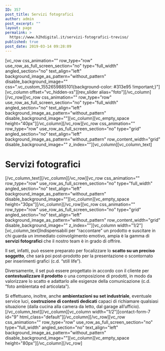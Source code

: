 ```yaml
---
ID: 357
post_title: Servizi fotografici
author: admin
post_excerpt: ""
layout: page
permalink: >
  https://www.h2hdigital.it/servizi-fotografici-treviso/
published: true
post_date: 2019-03-14 09:28:09
---
```

[vc_row css_animation="" row_type="row" use_row_as_full_screen_section="no" type="full_width" angled_section="no" text_align="left" background_image_as_pattern="without_pattern" disable_background_image="" css=".vc_custom_1552659885101{background-color: #313e95 !important;}"][vc_column offset="vc_hidden-xs"][rev_slider alias="foto"][/vc_column][/vc_row][vc_row css_animation="" row_type="row" use_row_as_full_screen_section="no" type="full_width" angled_section="no" text_align="left" background_image_as_pattern="without_pattern" disable_background_image=""][vc_column][vc_empty_space height="40px"][/vc_column][/vc_row][vc_row css_animation="" row_type="row" use_row_as_full_screen_section="no" type="grid" angled_section="no" text_align="left" background_image_as_pattern="without_pattern" row_content_width="grid" disable_background_image="" z_index=""][vc_column][vc_column_text]
<h1>Servizi fotografici</h1>
[/vc_column_text][/vc_column][/vc_row][vc_row css_animation="" row_type="row" use_row_as_full_screen_section="no" type="full_width" angled_section="no" text_align="left" background_image_as_pattern="without_pattern" disable_background_image=""][vc_column][vc_empty_space height="30px"][/vc_column][/vc_row][vc_row css_animation="" row_type="row" use_row_as_full_screen_section="no" type="grid" angled_section="no" text_align="left" background_image_as_pattern="without_pattern" row_content_width="grid" disable_background_image="" z_index=""][vc_column width="1/2"][vc_column_text]Indispensabili per “raccontare” un prodotto e suscitare in chi guarda un immediato coinvolgimento emotivo, ampia è la gamma di <strong>servizi fotografici</strong> che il nostro team è in grado di offrire.

Il set, infatti, può essere preparato per focalizzare lo <strong>scatto su un preciso soggetto</strong>, che sarà poi post-prodotto per la presentazione o scontornato per inserimenti grafici (c.d. “still life”).

Diversamente, il set può essere progettato in accordo con il cliente per <strong>contestualizzare il prodotto</strong> o una composizione di prodotti, in modo da valorizzare lo scatto e adattarlo alle esigenze della comunicazione (c.d. “foto ambientata ed articolata”).

Si effettuano, inoltre, anche <strong>ambientazioni su set industriale</strong>, eventuale service luci, <strong>costruzione di contesti dedicati</strong> capaci di richiamare qualsiasi situazione (dalla cucina alla camera da letto, dal garage all’ufficio).[/vc_column_text][/vc_column][vc_column width="1/2"][contact-form-7 id="9" html_class="default"][/vc_column][/vc_row][vc_row css_animation="" row_type="row" use_row_as_full_screen_section="no" type="full_width" angled_section="no" text_align="left" background_image_as_pattern="without_pattern" disable_background_image=""][vc_column][vc_empty_space height="80px"][/vc_column][/vc_row]